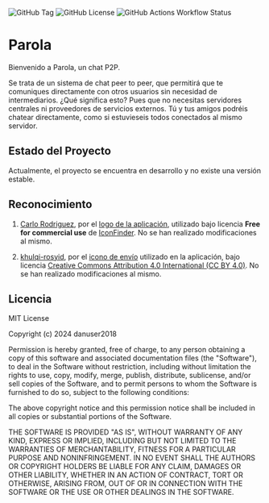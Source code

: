 ![GitHub Tag](https://img.shields.io/github/v/tag/danuser2018/parola?label=version)
![GitHub License](https://img.shields.io/github/license/danuser2018/parola)
![GitHub Actions Workflow Status](https://img.shields.io/github/actions/workflow/status/danuser2018/parola/build.yml?label=CI)

# Parola

Bienvenido a Parola, un chat P2P. 

Se trata de un sistema de chat peer to peer, que permitirá que te comuniques directamente con otros usuarios sin 
necesidad de intermediarios. ¿Qué significa esto? Pues que no necesitas servidores centrales ni proveedores de 
servicios externos. Tú y tus amigos podréis chatear directamente, como si estuvieseis todos conectados al mismo
servidor.

## Estado del Proyecto

Actualmente, el proyecto se encuentra en desarrollo y no existe una versión estable.

## Reconocimiento

1. [Carlo Rodriguez](https://www.iconfinder.com/carlorodriguez), por el [logo de la aplicación](https://www.iconfinder.com/icons/512533/communicate_conversation_speak_talk_icon), 
utilizado bajo licencia **Free for commercial use** de [IconFinder](https://www.iconfinder.com/). No se han realizado modificaciones al mismo.

2. [khulqi-rosyid](https://www.iconfinder.com/khulqi-rosyid), por el [icono de envío](https://www.iconfinder.com/icons/11055060/right_arrow_arrow_direction_navigation_send_forward_direct_icon)
utilizado en la aplicación, bajo licencia [Creative Commons Attribution 4.0 International (CC BY 4.0)](https://creativecommons.org/licenses/by/4.0/). No se han realizado modificaciones al mismo.

## Licencia

MIT License

Copyright (c) 2024 danuser2018

Permission is hereby granted, free of charge, to any person obtaining a copy
of this software and associated documentation files (the "Software"), to deal
in the Software without restriction, including without limitation the rights
to use, copy, modify, merge, publish, distribute, sublicense, and/or sell
copies of the Software, and to permit persons to whom the Software is
furnished to do so, subject to the following conditions:

The above copyright notice and this permission notice shall be included in all
copies or substantial portions of the Software.

THE SOFTWARE IS PROVIDED "AS IS", WITHOUT WARRANTY OF ANY KIND, EXPRESS OR
IMPLIED, INCLUDING BUT NOT LIMITED TO THE WARRANTIES OF MERCHANTABILITY,
FITNESS FOR A PARTICULAR PURPOSE AND NONINFRINGEMENT. IN NO EVENT SHALL THE
AUTHORS OR COPYRIGHT HOLDERS BE LIABLE FOR ANY CLAIM, DAMAGES OR OTHER
LIABILITY, WHETHER IN AN ACTION OF CONTRACT, TORT OR OTHERWISE, ARISING FROM,
OUT OF OR IN CONNECTION WITH THE SOFTWARE OR THE USE OR OTHER DEALINGS IN THE
SOFTWARE.
